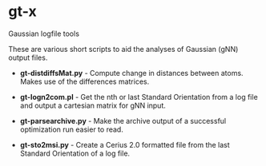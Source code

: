 # gt-x
Gaussian logfile tools

These are various short scripts to aid the analyses of Gaussian (gNN) output files. 

- **gt-distdiffsMat.py** - Compute change in distances between atoms. Makes use of the differences matrices.

- **gt-logn2com.pl** - Get the nth or last Standard Orientation from a log file and output a cartesian matrix for gNN input.

- **gt-parsearchive.py** - Make the archive output of a successful optimization run easier to read.

- **gt-sto2msi.py** - Create a Cerius 2.0 formatted file from the last Standard Orientation of a log file. 
